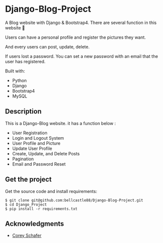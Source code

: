 # Django-Blog-Project 
 
A Blog website with Django & Bootstrap4. There are several function in this website 🍕
 
Users can have a personal profile and register the pictures they want.
  
And every users can post, update, delete.   

If users lost a password. You can set a new password with an email that the user has registered.
  
Built with: 

- Python  
- Django 
- Bootstrap4   
- MySQL 
  
## Description

This is a Django-Blog website. it has a function below : 

- User Registration
- Login and Logout System
- User Profile and Picture 
- Update User Profile
- Create, Update, and Delete Posts
- Pagination
- Email and Password Reset

## Get the project

Get the source code and install requirements:

```
$ git clone git@github.com:bellcastle88/Django-Blog-Project.git
$ cd Django_Project
$ pip install -r requirements.txt
```

## Acknowledgments

* [Corey Schafer]( https://www.youtube.com/watch?v=UmljXZIypDc&list=PL-osiE80TeTtoQCKZ03TU5fNfx2UY6U4p )

 
